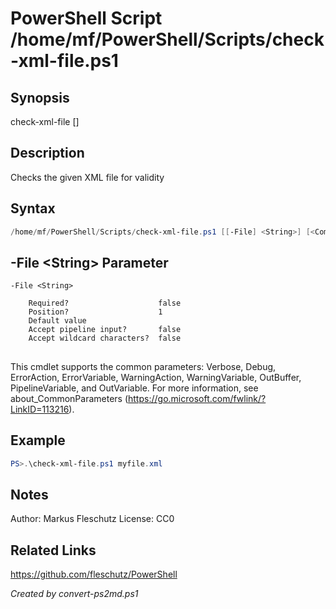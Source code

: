 # PowerShell Script /home/mf/PowerShell/Scripts/check-xml-file.ps1

## Synopsis
check-xml-file [<file>]

## Description
Checks the given XML file for validity

## Syntax
```powershell
/home/mf/PowerShell/Scripts/check-xml-file.ps1 [[-File] <String>] [<CommonParameters>]
```

## -File &lt;String&gt; Parameter

```
-File <String>
    
    Required?                    false
    Position?                    1
    Default value                
    Accept pipeline input?       false
    Accept wildcard characters?  false
```
## <CommonParameters>
This cmdlet supports the common parameters: Verbose, Debug, ErrorAction, ErrorVariable, WarningAction, WarningVariable, OutBuffer, PipelineVariable, and OutVariable. For more information, see about_CommonParameters (https://go.microsoft.com/fwlink/?LinkID=113216).

## Example
```powershell
PS>.\check-xml-file.ps1 myfile.xml
```


## Notes
Author:  Markus Fleschutz
License: CC0

## Related Links
https://github.com/fleschutz/PowerShell

*Created by convert-ps2md.ps1*
